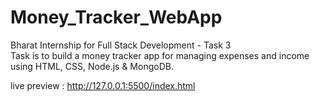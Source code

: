 # Money_Tracker_WebApp
Bharat Internship for Full Stack Development - Task 3 
<br>
Task is to build a money tracker app for managing expenses and income using HTML, CSS, Node.js & MongoDB.
<br>

live preview : http://127.0.0.1:5500/index.html
